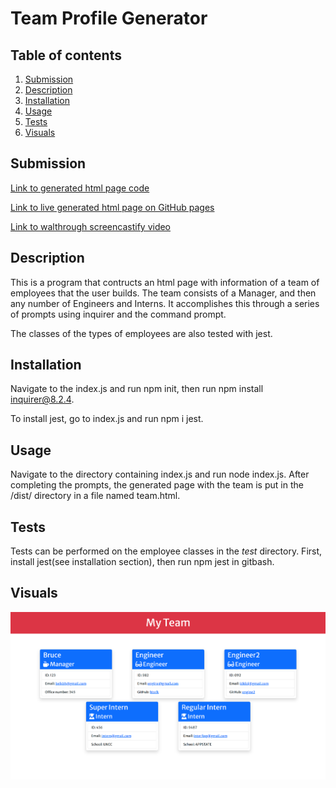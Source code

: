 # Team Profile Generator

  ## Table of contents
  1. [Submission](#submission)
  2. [Description](#description)
  3. [Installation](#installation)
  4. [Usage](#usage)
  5. [Tests](#tests)
  6. [Visuals](#visuals)

  ## Submission
  [Link to generated html page code](https://github.com/BBelk/team-profile-generator-project/blob/main/index.html)
  
  [Link to live generated html page on GitHub pages](https://bbelk.github.io/team-profile-generator-project/)

  [Link to walthrough screencastify video](https://watch.screencastify.com/v/0tedGRPeDhIo5IEc2QF3)


  ## Description
  This is a program that contructs an html page with information of a team of employees that the user builds. The team consists of a Manager, and then any number of Engineers and Interns. It accomplishes this through a series of prompts using inquirer and the command prompt.

  The classes of the types of employees are also tested with jest.
  ## Installation
  Navigate to the index.js and run npm init, then run npm install inquirer@8.2.4.

  To install jest, go to index.js and run npm i jest.
  ## Usage
  Navigate to the directory containing index.js and run node index.js. After completing the prompts, the generated page with the team is put in the /dist/ directory in a file named team.html.
  ## Tests
  Tests can be performed on the employee classes in the _test_ directory. First, install jest(see installation section), then run npm jest in gitbash.
  ## Visuals

 ![Alt text](.\instruct\Assets\BruceBelk-myTeam.png "Generated HTML Page Screenshot")